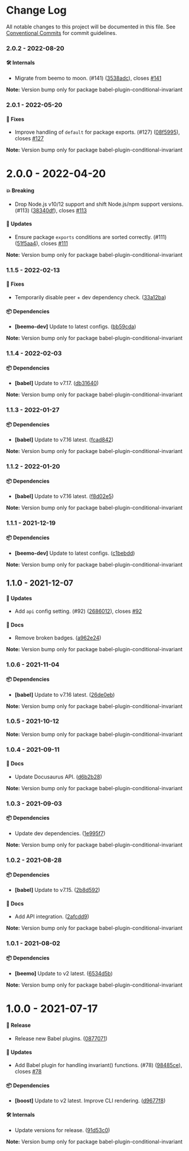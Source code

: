 # Change Log

All notable changes to this project will be documented in this file.
See [Conventional Commits](https://conventionalcommits.org) for commit guidelines.

### 2.0.2 - 2022-08-20

#### 🛠 Internals

- Migrate from beemo to moon. (#141) ([3538adc](https://github.com/milesj/packemon/commit/3538adc)), closes [#141](https://github.com/milesj/packemon/issues/141)

**Note:** Version bump only for package babel-plugin-conditional-invariant





### 2.0.1 - 2022-05-20

#### 🐞 Fixes

- Improve handling of `default` for package exports. (#127) ([08f5995](https://github.com/milesj/packemon/commit/08f5995)), closes [#127](https://github.com/milesj/packemon/issues/127)

**Note:** Version bump only for package babel-plugin-conditional-invariant





# 2.0.0 - 2022-04-20

#### 💥 Breaking

- Drop Node.js v10/12 support and shift Node.js/npm support versions. (#113) ([38340df](https://github.com/milesj/packemon/commit/38340df)), closes [#113](https://github.com/milesj/packemon/issues/113)

#### 🚀 Updates

- Ensure package `exports` conditions are sorted correctly. (#111) ([51f5aa4](https://github.com/milesj/packemon/commit/51f5aa4)), closes [#111](https://github.com/milesj/packemon/issues/111)

**Note:** Version bump only for package babel-plugin-conditional-invariant





### 1.1.5 - 2022-02-13

#### 🐞 Fixes

- Temporarily disable peer + dev dependency check. ([33a12ba](https://github.com/milesj/packemon/commit/33a12ba))

#### 📦 Dependencies

- **[beemo-dev]** Update to latest configs. ([bb59cda](https://github.com/milesj/packemon/commit/bb59cda))

**Note:** Version bump only for package babel-plugin-conditional-invariant





### 1.1.4 - 2022-02-03

#### 📦 Dependencies

- **[babel]** Update to v7.17. ([db31640](https://github.com/milesj/packemon/commit/db31640))

**Note:** Version bump only for package babel-plugin-conditional-invariant





### 1.1.3 - 2022-01-27

#### 📦 Dependencies

- **[babel]** Update to v7.16 latest. ([fcad842](https://github.com/milesj/packemon/commit/fcad842))

**Note:** Version bump only for package babel-plugin-conditional-invariant





### 1.1.2 - 2022-01-20

#### 📦 Dependencies

- **[babel]** Update to v7.16 latest. ([f8d02e5](https://github.com/milesj/packemon/commit/f8d02e5))

**Note:** Version bump only for package babel-plugin-conditional-invariant





### 1.1.1 - 2021-12-19

#### 📦 Dependencies

- **[beemo-dev]** Update to latest configs. ([c1bebdd](https://github.com/milesj/packemon/commit/c1bebdd))

**Note:** Version bump only for package babel-plugin-conditional-invariant





## 1.1.0 - 2021-12-07

#### 🚀 Updates

- Add `api` config setting. (#92) ([2686012](https://github.com/milesj/packemon/commit/2686012)), closes [#92](https://github.com/milesj/packemon/issues/92)

#### 📘 Docs

- Remove broken badges. ([a962e24](https://github.com/milesj/packemon/commit/a962e24))

**Note:** Version bump only for package babel-plugin-conditional-invariant





### 1.0.6 - 2021-11-04

#### 📦 Dependencies

- **[babel]** Update to v7.16 latest. ([26de0eb](https://github.com/milesj/packemon/commit/26de0eb))

**Note:** Version bump only for package babel-plugin-conditional-invariant





### 1.0.5 - 2021-10-12

**Note:** Version bump only for package babel-plugin-conditional-invariant





### 1.0.4 - 2021-09-11

#### 📘 Docs

- Update Docusaurus API. ([d6b2b28](https://github.com/milesj/packemon/commit/d6b2b28))

**Note:** Version bump only for package babel-plugin-conditional-invariant





### 1.0.3 - 2021-09-03

#### 📦 Dependencies

- Update dev dependencies. ([1e995f7](https://github.com/milesj/packemon/commit/1e995f7))

**Note:** Version bump only for package babel-plugin-conditional-invariant





### 1.0.2 - 2021-08-28

#### 📦 Dependencies

- **[babel]** Update to v7.15. ([2b8d592](https://github.com/milesj/packemon/commit/2b8d592))

#### 📘 Docs

- Add API integration. ([2afcdd9](https://github.com/milesj/packemon/commit/2afcdd9))

**Note:** Version bump only for package babel-plugin-conditional-invariant





### 1.0.1 - 2021-08-02

#### 📦 Dependencies

- **[beemo]** Update to v2 latest. ([6534d5b](https://github.com/milesj/packemon/commit/6534d5b))

**Note:** Version bump only for package babel-plugin-conditional-invariant





# 1.0.0 - 2021-07-17

#### 🎉 Release

- Release new Babel plugins. ([0877071](https://github.com/milesj/packemon/commit/0877071))

#### 🚀 Updates

- Add Babel plugin for handling invariant() functions. (#78) ([98485ce](https://github.com/milesj/packemon/commit/98485ce)), closes [#78](https://github.com/milesj/packemon/issues/78)

#### 📦 Dependencies

- **[boost]** Update to v2 latest. Improve CLI rendering. ([d9677f8](https://github.com/milesj/packemon/commit/d9677f8))

#### 🛠 Internals

- Update versions for release. ([91d53c0](https://github.com/milesj/packemon/commit/91d53c0))

**Note:** Version bump only for package babel-plugin-conditional-invariant
